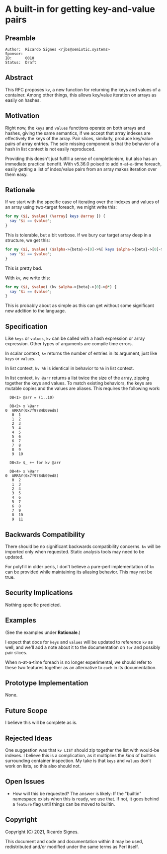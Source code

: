 # A built-in for getting key-and-value pairs

## Preamble

    Author:  Ricardo Signes <rjbs@semiotic.systems>
    Sponsor:
    ID:      0010
    Status:  Draft

## Abstract

This RFC proposes `kv`, a new function for returning the keys and values of a
container.  Among other things, this allows key/value iteration on arrays as
easily on hashes.

## Motivation

Right now, the `keys` and `values` functions operate on both arrays and hashes,
giving the same semantics, if we accept that array indexes are effectively the
keys of the array.  Pair slices, similarly, produce key/value pairs of array
entries.  The sole missing component is that the behavior of a hash in list
context is not easily reproduced.

Providing this doesn't just fulfill a sense of completionism, but also has an
immediate practical benefit.  With v5.36.0 poised to add n-at-a-time foreach,
easily getting a list of index/value pairs from an array makes iteration over
them easy.

## Rationale

If we start with the specific case of iterating over the indexes and values of
an array using two-target foreach, we might write this:

```perl
for my ($i, $value) (%array[ keys @array ]) {
  say "$i == $value";
}
```

This is tolerable, but a bit verbose.  If we bury our target array deep in a
structure, we get this:

```perl
for my ($i, $value) ($alpha->{beta}->[0]->%[ keys $alpha->{beta}->[0]->@* ]) {
  say "$i == $value";
}
```

This is pretty bad.

With `kv`, we write this:

```perl
for my ($i, $value) (kv $alpha->{beta}->[0]->@*) {
  say "$i == $value";
}
```

This is probably about as simple as this can get without some significant new
addition to the language.

## Specification

Like `keys` or `values`, `kv` can be called with a hash expression or array
expression.  Other types of arguments are compile time errors.

In scalar context, `kv` returns the number of entries in its argument, just
like `keys` or `values`.

In list context, `kv %h` is identical in behavior to `%h` in list context.

In list context, `kv @arr` returns a list twice the size of the array, zipping
together the keys and values.  To match existing behaviors, the keys are
mutable copies and the values are aliases.  This requires the following work:

```
  DB<1> @arr = (1..10)

  DB<2> x \@arr
0  ARRAY(0x7f9784b09ed8)
   0  1
   1  2
   2  3
   3  4
   4  5
   5  6
   6  7
   7  8
   8  9
   9  10

  DB<3> $_ ++ for kv @arr

  DB<4> x \@arr
0  ARRAY(0x7f9784b09ed8)
   0  2
   1  3
   2  4
   3  5
   4  6
   5  7
   6  8
   7  9
   8  10
   9  11
```

## Backwards Compatibility

There should be no significant backwards compatibility concerns.  `kv` will be
imported only when requested.  Static analysis tools may need to be updated.

For polyfill in older perls, I don't believe a pure-perl implementation of `kv`
can be provided while maintaining its aliasing behavior.  This may not be true.

## Security Implications

Nothing specific predicted.

## Examples

(See the examples under **Rationale**.)

I expect that docs for `keys` and `values` will be updated to reference `kv` as
well, and we'll add a note about it to the documentation on `for` and possibly
pair slices.

When n-at-a-time foreach is no longer experimental, we should refer to these
two features together as an alternative to `each` in its documentation.

## Prototype Implementation

None.

## Future Scope

I believe this will be complete as is.

## Rejected Ideas

One suggestion was that `kv LIST` should zip together the list with would-be
indexes.  I believe this is a complication, as it multiplies the *kind* of
builtins surrounding container inspection.  My take is that `keys` and `values`
don't work on lists, so this also should not.

## Open Issues

* How will this be requested?  The answer is likely: If the "builtin" namespace
  exists when this is ready, we use that.  If not, it goes behind a `feature`
  flag until things can be moved to builtin.

## Copyright

Copyright (C) 2021, Ricardo Signes.

This document and code and documentation within it may be used, redistributed
and/or modified under the same terms as Perl itself.
